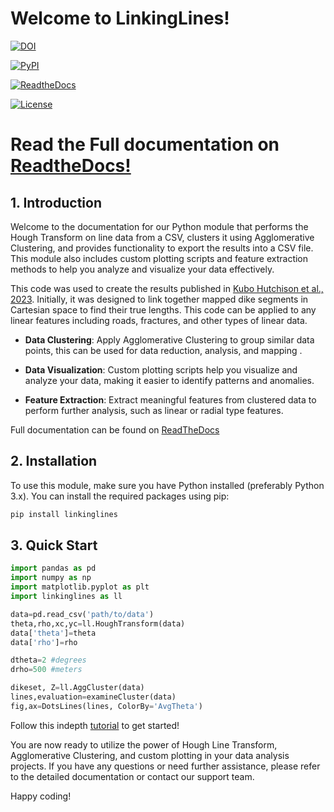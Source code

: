 
# Welcome to LinkingLines!

[![DOI](https://zenodo.org/badge/272334230.svg)](https://zenodo.org/badge/latestdoi/272334230)

[![PyPI](https://img.shields.io/pypi/v/LinkingLines.svg)](https://pypi.org/project/LinkingLines/)

[![ReadtheDocs](https://readthedocs.org/projects/linkinglines/badge/)](https://linkinglines.readthedocs.io/)

[![License](https://img.shields.io/badge/License-MIT-yellow.svg)](https://opensource.org/licenses/MIT)

# Read the Full documentation on [ReadtheDocs!](https://linkinglines.readthedocs.io/en/latest/)

## 1. Introduction
Welcome to the documentation for our Python module that performs the Hough
Transform on line data from a CSV, clusters it using Agglomerative Clustering,
and provides functionality to export the results into a CSV file.
This module also includes custom plotting scripts and feature extraction
methods to help you analyze and visualize your data effectively.

This code was used to create the results published in
[Kubo Hutchison et al., 2023](https://agupubs.onlinelibrary.wiley.com/doi/full/10.1029/2022GC010842).
Initially, it was designed to link together mapped dike segments in Cartesian space
to find their true lengths. This code can be applied to any linear features including
roads, fractures, and other types of linear data.

- **Data Clustering**: Apply Agglomerative Clustering to group similar data points, this
can be used for data reduction, analysis, and mapping .

- **Data Visualization**: Custom plotting scripts help you visualize and analyze
your data, making it easier to identify patterns and anomalies.

- **Feature Extraction**: Extract meaningful features from clustered data to
perform further analysis, such as linear or radial type features.


Full documentation can be found on [ReadTheDocs](https://linkinglines.readthedocs.io/en/latest/)

## 2. Installation
To use this module, make sure you have Python installed (preferably Python 3.x).
You can install the required packages using pip:

```bash
pip install linkinglines
```

## 3. Quick Start

```python
import pandas as pd
import numpy as np
import matplotlib.pyplot as plt
import linkinglines as ll

data=pd.read_csv('path/to/data')
theta,rho,xc,yc=ll.HoughTransform(data)
data['theta']=theta
data['rho']=rho

dtheta=2 #degrees
drho=500 #meters

dikeset, Z=ll.AggCluster(data)
lines,evaluation=examineCluster(data)
fig,ax=DotsLines(lines, ColorBy='AvgTheta')

```

Follow this indepth [tutorial](DemoLinkingLines.md) to get started!

You are now ready to utilize the power of Hough Line Transform, Agglomerative Clustering, and custom plotting in your data analysis projects. If you have any questions or need further assistance, please refer to the detailed documentation or contact our support team.

Happy coding!

